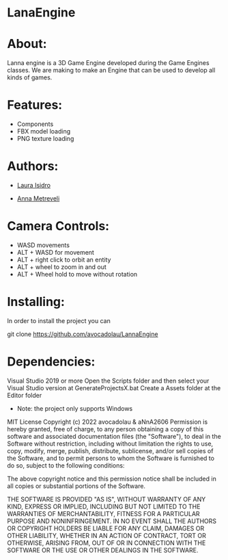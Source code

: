 # LanaEngine


# About:
Lanna engine is a 3D Game Engine developed during the Game Engines classes. We are making to make an Engine that can be used to develop all kinds of games.


# Features:
- Components
- FBX model loading
- PNG texture loading

# Authors:
- [Laura Isidro](https://github.com/avocadolau)

- [Anna Metreveli](https://github.com/aNnAm2606)

# Camera Controls:
- WASD movements
- ALT + WASD for movement
- ALT + right click to orbit an entity
- ALT + wheel to zoom in and out
- ALT + Wheel hold to move without rotation

# Installing:
In order to install the project you can

git clone https://github.com/avocadolau/LannaEngine

# Dependencies:
Visual Studio 2019 or more
Open the Scripts folder and then select your Visual Studio version at GenerateProjectsX.bat Create a Assets folder at the Editor folder

- Note: the project only supports Windows

MIT License
Copyright (c) 2022 avocadolau & aNnA2606
Permission is hereby granted, free of charge, to any person obtaining a copy of this software and associated documentation files (the "Software"), to deal in the Software without restriction, including without limitation the rights to use, copy, modify, merge, publish, distribute, sublicense, and/or sell copies of the Software, and to permit persons to whom the Software is furnished to do so, subject to the following conditions:

The above copyright notice and this permission notice shall be included in all copies or substantial portions of the Software.

THE SOFTWARE IS PROVIDED "AS IS", WITHOUT WARRANTY OF ANY KIND, EXPRESS OR IMPLIED, INCLUDING BUT NOT LIMITED TO THE WARRANTIES OF MERCHANTABILITY, FITNESS FOR A PARTICULAR PURPOSE AND NONINFRINGEMENT. IN NO EVENT SHALL THE AUTHORS OR COPYRIGHT HOLDERS BE LIABLE FOR ANY CLAIM, DAMAGES OR OTHER LIABILITY, WHETHER IN AN ACTION OF CONTRACT, TORT OR OTHERWISE, ARISING FROM, OUT OF OR IN CONNECTION WITH THE SOFTWARE OR THE USE OR OTHER DEALINGS IN THE SOFTWARE.
